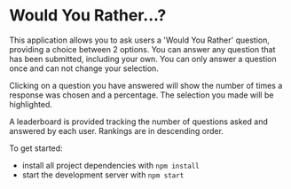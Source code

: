 # Would You Rather...?

This application allows you to ask users a 'Would You Rather' question, providing a choice between 2 options.  You can answer any question that has been submitted, including your own.  You can only answer a question once and can not change your selection.

Clicking on a question you have answered will show the number of times a response was chosen and a percentage.  The selection you made will be highlighted.

A leaderboard is provided tracking the number of questions asked and answered by each user.  Rankings are in descending order.


To get started:

* install all project dependencies with `npm install`
* start the development server with `npm start`
